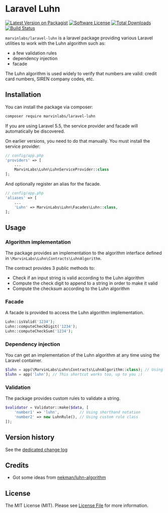 # Laravel Luhn

[![Latest Version on Packagist](https://img.shields.io/packagist/v/marvinlabs/laravel-luhn.svg?style=flat-square)](https://packagist.org/packages/marvinlabs/laravel-luhn)
[![Software License](https://img.shields.io/badge/license-MIT-brightgreen.svg?style=flat-square)](LICENSE.md)
[![Total Downloads](https://img.shields.io/packagist/dt/marvinlabs/laravel-luhn.svg?style=flat-square)](https://packagist.org/packages/marvinlabs/laravel-luhn)
[![Build Status](https://github.com/marvinlabs/laravel-luhn/workflows/build/badge.svg)](https://github.com/marvinlabs/laravel-luhn/actions)

`marvinlabs/laravel-luhn` is a laravel package providing various Laravel utilities to work with the
Luhn algorithm such as:

- a few validation rules
- dependency injection
- facade

The Luhn algorithm is used widely to verify that numbers are valid: credit card numbers, SIREN company 
codes, etc.

## Installation

You can install the package via composer:

``` bash
composer require marvinlabs/laravel-luhn
```

If you are using Laravel 5.5, the service provider and facade will automatically be discovered. 

On earlier versions, you need to do that manually. You must install the service provider:

```php
// config/app.php
'providers' => [
    ...
    MarvinLabs\Luhn\LuhnServiceProvider::class
];
```

And optionally register an alias for the facade.

```php
// config/app.php
'aliases' => [
    ...
    'Luhn' => MarvinLabs\Luhn\Facades\Luhn::class,
];
```

## Usage

### Algorithm implementation

The package provides an implementation to the algorithm interface defined in `\MarvinLabs\Luhn\Contracts\LuhnAlgorithm`.

The contract provides 3 public methods to:

- Check if an input string is valid according to the Luhn algorithm
- Compute the check digit to append to a string in order to make it valid
- Compute the checksum according to the Luhn algorithm

### Facade

A facade is provided to access the Luhn algorithm implementation.

```php
Luhn::isValid('1234');
Luhn::computeCheckDigit('1234');
Luhn::computeCheckSum('1234');
```

### Dependency injection

You can get an implementation of the Luhn algorithm at any time using the Laravel container.

```php
$luhn = app(\MarvinLabs\Luhn\Contracts\LuhnAlgorithm::class); // Using the interface
$luhn = app('luhn'); // This shortcut works too, up to you ;)
```

### Validation 

The package provides custom rules to validate a string.

```php
$validator = Validator::make($data, [
    'number1' => 'luhn',         // Using shorthand notation
    'number2' => new LuhnRule(), // Using custom rule class
]);
```

## Version history

See the [dedicated change log](CHANGELOG.md)

## Credits

- Got some ideas from [nekman/luhn-algorithm](https://github.com/nekman/luhn-algorithm)

## License

The MIT License (MIT). Please see [License File](LICENSE.md) for more information.
